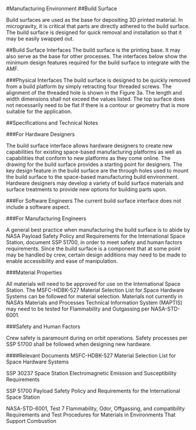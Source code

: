 #Manufacturing Environment
##Build Surface

Build surfaces are used as the base for depositing 3D printed material. In microgravity, it is critical that parts are directly adhered to the build surface. The build surface is designed for quick removal and installation so that it may be easily swapped out.
                                
##Build Surface Interfaces
The build surface is the printing base. It may also serve as the base for other processes. The interfaces below show the minimum design features required for the build surface to integrate with the AMF.

###Physical Interfaces
The build surface is designed to be quickly removed from a build platform by simply retracting four threaded screws. The alignment of the threaded hole is shown in the Figure 3a. The length and width dimensions shall not exceed the values listed. The top surface does not necessarily need to be flat if there is a contour or geometry that is more suitable for the application.

##Specifications and Technical Notes

###For Hardware Designers

The build surface interface allows hardware designers to create new capabilities for existing space-based manufacturing platforms as well as capabilities that conform to new platforms as they come online. The drawing for the build surface provides a starting point for designers. The key design feature in the build surface are the through holes used to mount the build surface to the space-based manufacturing build environment. Hardware designers may develop a variety of
build surface materials and surface treatments to provide new options for building parts upon.

###For Software Engineers
The current build surface interface does not include a software aspect.

###For Manufacturing Engineers

A general best practice when manufacturing the build surface is to abide by NASA Payload Safety Policy and Requirements for the International Space Station, document SSP 51700, in order to meet safety and human factors requirements. Since the build surface is a component that at some point may be handled by crew, certain design additions may need to be made to enable accessibility and ease of manipulation.

###Material Properties

All materials will need to be approved for use on the International Space Station. The  MSFC-HDBK-527 Material Selection List for Space Hardware Systems can be followed for material selection. Materials not currently in NASA’s Materials and Processes Technical Information System (MAPTIS) may need to be tested for Flammability and Outgassing per NASA-STD-6001.

###Safety and Human Factors

Crew safety is paramount during on orbit operations. Safety processes per SSP 51700 shall be followed when designing new hardware.

####Relevant Documents
MSFC-HDBK-527 Material Selection List for Space Hardware Systems

SSP 30237 Space Station Electromagnetic Emission and Susceptibility
Requirements

SSP 51700 Payload Safety Policy and Requirements for the International Space Station

NASA-STD-6001, Test 7 Flammability, Odor, Offgassing, and compatibility Requirements
and Test Procedures for Materials in Environments That Support Combustion

